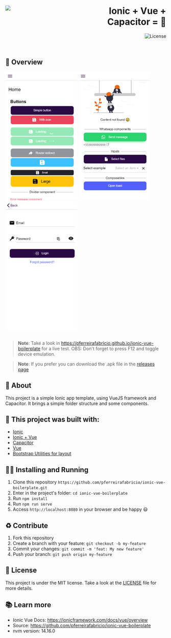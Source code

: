 <h1 align="right">
  <img src="https://ionicframework.com/img/vue/logo@2x.png" width="200px" align="left" />
  Ionic + Vue + Capacitor = 💖
</h1>




<p align="right">
  <!-- License -->
  <a>
    <img alt="License" src="https://img.shields.io/badge/license-MIT-green?style=for-the-badge&labelColor=3880FF&color=2FBD7B">
  </a>
</p>
<br>

## :eyes: Overview 
<div>
  <img src="./docs/screenshots/home.png" width="auto" height="400px"/>
  <img src="./docs/screenshots/components.png" width="auto" height="400px"/>
  <img src="./docs/screenshots/login.png" width="auto" height="400px"/>
</div>
<br/>

> **Note**:
> Take a look in https://pferreirafabricio.github.io/ionic-vue-boilerplate for a live test. OBS: Don't forget to press F12 and toggle device emulation.

> **Note**:
> If you prefer you can download the .apk file in the [releases page](https://github.com/pferreirafabricio/ionic-vue-boilerplate/releases)

## :open_book: About 
This project is a simple Ionic app template, using VueJS framework and Capacitor. It brings a simple folder structure and some components.

## :bricks: This project was built with: 
- [Ionic](https://ionicframework.com/)
- [Ionic + Vue](https://ionicframework.com/vue)
- [Capacitor](https://capacitorjs.com/)
- [Vue](https://vuejs.org/)
- [Bootstrap Utilities for layout](https://getbootstrap.com/docs/4.0/layout/utilities-for-layout/)

## :running_man: Installing and Running  
 1. Clone this repository `https://github.com/pferreirafabricio/ionic-vue-boilerplate.git`
 2. Enter in the project's folder: `cd ionic-vue-boilerplate`
 3. Run `npm install`
 4. Run `npm run serve`
 5. Access `http://localhost:8080` in your browser and be happy 😃
 
## :recycle: Contribute
 1. Fork this repository
 2. Create a branch with your feature: ```git checkout -b my-feature```
 3. Commit your changes: ```git commit -m 'feat: My new feature'```
 4. Push your branch: ```git push origin my-feature```
 
## :page_with_curl:	License
This project is under the MIT license. Take a look at the [LICENSE](LICENSE) file for more details.

## 📚 Learn more

  * Ionic Vue Docs: https://ionicframework.com/docs/vue/overview
  * Source: https://github.com/pferreirafabricio/ionic-vue-boilerplate
  * nvm version: 14.16.0
